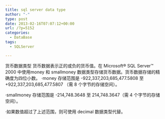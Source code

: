 ```yaml
---
title: sql server data type
author: "-"
type: post
date: 2013-02-16T07:07:12+00:00
url: /?p=5152
categories:
  - DataBase
tags:
  - SQLServer

---
```

货币数据类型
 <wbr /><wbr /><wbr /><wbr /><wbr />货币数据表示正的或负的货币值。在 Microsoft® SQL Server™ 2000 中使用money 和 smallmoney 数据类型存储货币数据。货币数据存储的精确度为四位小数。
 ·money 存储范围是 -922,337,203,685,477.5808 至+922,337,203,685,477.5807
 <wbr /><wbr /><wbr /><wbr /><wbr />（需 8 个字节的存储空间）。

<span>·smallmoney 存储范围是 -214,748.3648 至 214,748.3647（需 4 个字节的存储空间）。

<span>·如果数值超过了上述范围，则可使用 decimal 数据类型代替。